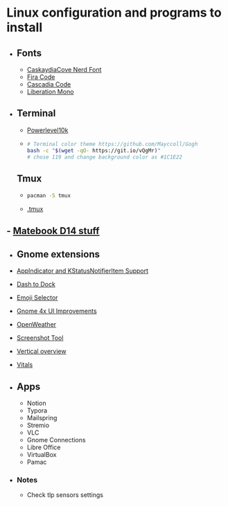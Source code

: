 # Linux configuration and programs to install 

- ## Fonts
  - [CaskaydiaCove Nerd Font](https://www.nerdfonts.com/font-download) 
  - [Fira Code](https://github.com/tonsky/FiraCode) 
  - [Cascadia Code](https://github.com/microsoft/cascadia-code)
  - [Liberation Mono](https://www.fontsquirrel.com/fonts/liberation-mono)

- ## Terminal
  - [Powerlevel10k](https://github.com/romkatv/powerlevel10k)

  - ```bash
    # Terminal color theme https://github.com/Mayccoll/Gogh
    bash -c "$(wget -qO- https://git.io/vQgMr)"
    # chose 119 and change background color as #1C1E22
    ```

    
  
  ## Tmux
  
  - ```bash
    pacman -S tmux
    ```
  
  - [.tmux](https://github.com/gpakosz/.tmux)

## - [Matebook D14 stuff](https://gitlab.com/cscs/linux-on-huawei-matebook-d-14-amd#GRUB)

- ## Gnome extensions

-  [AppIndicator and KStatusNotifierItem Support](https://extensions.gnome.org/extension/615/appindicator-support/)

- [Dash to Dock](https://extensions.gnome.org/extension/307/dash-to-dock/)

- [Emoji Selector](https://extensions.gnome.org/extension/1162/emoji-selector/)

- [Gnome 4x UI Improvements](https://extensions.gnome.org/extension/4158/gnome-40-ui-improvements/)

- [OpenWeather](https://extensions.gnome.org/extension/750/openweather/)

- [Screenshot Tool](https://extensions.gnome.org/extension/1112/screenshot-tool/)

- [Vertical overview](https://extensions.gnome.org/extension/4144/vertical-overview/)

- [Vitals](https://extensions.gnome.org/extension/1460/vitals/) 



- ## Apps

  - Notion
  - Typora
  - Mailspring
  - Stremio
  - VLC
  - Gnome Connections
  - Libre Office
  - VirtualBox
  - Pamac

- ### Notes
  - Check tlp sensors settings
